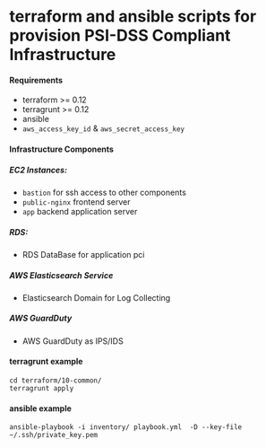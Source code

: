 # terraform and ansible scripts for provision PSI-DSS Compliant Infrastructure

#### Requirements

* terraform >= 0.12
* terragrunt >= 0.12
* ansible
* `aws_access_key_id` & `aws_secret_access_key` 

#### Infrastructure Components
##### EC2 Instances:
* `bastion` for ssh access to other components
* `public-nginx` frontend server
* `app` backend application server

##### RDS:
* RDS DataBase for application
pci
##### AWS Elasticsearch Service
* Elasticsearch Domain for Log Collecting

##### AWS GuardDuty
* AWS GuardDuty as IPS/IDS

#### terragrunt example

```shell script
cd terraform/10-common/
terragrunt apply
```

#### ansible example

```shell script
ansible-playbook -i inventory/ playbook.yml  -D --key-file ~/.ssh/private_key.pem
```